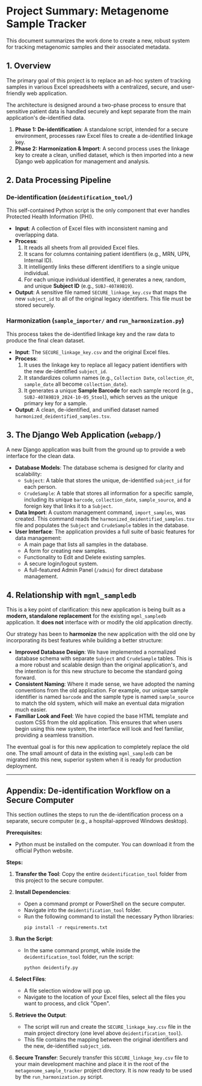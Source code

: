 # Project Summary: Metagenome Sample Tracker

This document summarizes the work done to create a new, robust system for tracking metagenomic samples and their associated metadata.

## 1. Overview

The primary goal of this project is to replace an ad-hoc system of tracking samples in various Excel spreadsheets with a centralized, secure, and user-friendly web application. 

The architecture is designed around a two-phase process to ensure that sensitive patient data is handled securely and kept separate from the main application's de-identified data.

1.  **Phase 1: De-identification**: A standalone script, intended for a secure environment, processes raw Excel files to create a de-identified linkage key.
2.  **Phase 2: Harmonization & Import**: A second process uses the linkage key to create a clean, unified dataset, which is then imported into a new Django web application for management and analysis.

## 2. Data Processing Pipeline

### De-identification (`deidentification_tool/`)

This self-contained Python script is the only component that ever handles Protected Health Information (PHI).

-   **Input**: A collection of Excel files with inconsistent naming and overlapping data.
-   **Process**:
    1.  It reads all sheets from all provided Excel files.
    2.  It scans for columns containing patient identifiers (e.g., MRN, UPN, Internal ID).
    3.  It intelligently links these different identifiers to a single unique individual.
    4.  For each unique individual identified, it generates a new, random, and unique **Subject ID** (e.g., `SUBJ-407A9B19`).
-   **Output**: A sensitive file named `SECURE_linkage_key.csv` that maps the new `subject_id` to all of the original legacy identifiers. This file must be stored securely.

### Harmonization (`sample_importer/` and `run_harmonization.py`)

This process takes the de-identified linkage key and the raw data to produce the final clean dataset.

-   **Input**: The `SECURE_linkage_key.csv` and the original Excel files.
-   **Process**:
    1.  It uses the linkage key to replace all legacy patient identifiers with the new de-identified `subject_id`.
    2.  It standardizes column names (e.g., `Collection Date`, `collection_dt`, `sample_date` all become `collection_date`).
    3.  It generates a unique **Sample Barcode** for each sample record (e.g., `SUBJ-407A9B19_2024-10-05_Stool`), which serves as the unique primary key for a sample.
-   **Output**: A clean, de-identified, and unified dataset named `harmonized_deidentified_samples.tsv`.

## 3. The Django Web Application (`webapp/`)

A new Django application was built from the ground up to provide a web interface for the clean data.

-   **Database Models**: The database schema is designed for clarity and scalability:
    -   `Subject`: A table that stores the unique, de-identified `subject_id` for each person.
    -   `CrudeSample`: A table that stores all information for a specific sample, including its unique `barcode`, `collection_date`, `sample_source`, and a foreign key that links it to a `Subject`.
-   **Data Import**: A custom management command, `import_samples`, was created. This command reads the `harmonized_deidentified_samples.tsv` file and populates the `Subject` and `CrudeSample` tables in the database.
-   **User Interface**: The application provides a full suite of basic features for data management:
    -   A main page that lists all samples in the database.
    -   A form for creating new samples.
    -   Functionality to Edit and Delete existing samples.
    -   A secure login/logout system.
    -   A full-featured Admin Panel (`/admin`) for direct database management.

## 4. Relationship with `mgml_sampledb`

This is a key point of clarification: this new application is being built as a **modern, standalone replacement** for the existing `mgml_sampledb` application. It **does not** interface with or modify the old application directly.

Our strategy has been to **harmonize** the new application with the old one by incorporating its best features while building a better structure:

-   **Improved Database Design**: We have implemented a normalized database schema with separate `Subject` and `CrudeSample` tables. This is a more robust and scalable design than the original application's, and the intention is for this new structure to become the standard going forward.
-   **Consistent Naming**: Where it made sense, we have adopted the naming conventions from the old application. For example, our unique sample identifier is named `barcode` and the sample type is named `sample_source` to match the old system, which will make an eventual data migration much easier.
-   **Familiar Look and Feel**: We have copied the base HTML template and custom CSS from the old application. This ensures that when users begin using this new system, the interface will look and feel familiar, providing a seamless transition.

The eventual goal is for this new application to completely replace the old one. The small amount of data in the existing `mgml_sampledb` can be migrated into this new, superior system when it is ready for production deployment.

---

## Appendix: De-identification Workflow on a Secure Computer

This section outlines the steps to run the de-identification process on a separate, secure computer (e.g., a hospital-approved Windows desktop).

**Prerequisites:**
- Python must be installed on the computer. You can download it from the official Python website.

**Steps:**

1.  **Transfer the Tool**: Copy the entire `deidentification_tool` folder from this project to the secure computer.

2.  **Install Dependencies**:
    -   Open a command prompt or PowerShell on the secure computer.
    -   Navigate into the `deidentification_tool` folder.
    -   Run the following command to install the necessary Python libraries:
        ```
        pip install -r requirements.txt
        ```

3.  **Run the Script**:
    -   In the same command prompt, while inside the `deidentification_tool` folder, run the script:
        ```
        python deidentify.py
        ```

4.  **Select Files**:
    -   A file selection window will pop up.
    -   Navigate to the location of your Excel files, select all the files you want to process, and click "Open".

5.  **Retrieve the Output**:
    -   The script will run and create the `SECURE_linkage_key.csv` file in the main project directory (one level above `deidentification_tool`).
    -   This file contains the mapping between the original identifiers and the new, de-identified `subject_id`s.

6.  **Secure Transfer**: Securely transfer this `SECURE_linkage_key.csv` file to your main development machine and place it in the root of the `metagenome_sample_tracker` project directory. It is now ready to be used by the `run_harmonization.py` script.
